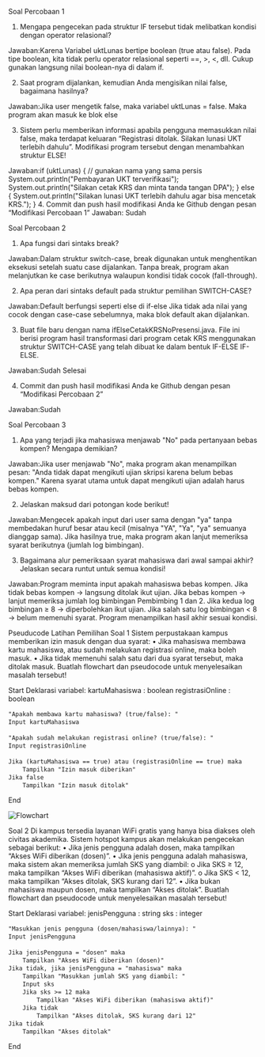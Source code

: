 Soal Percobaan 1
1. Mengapa pengecekan pada struktur IF tersebut tidak melibatkan kondisi dengan 
operator relasional? 

Jawaban:Karena
   Variabel uktLunas bertipe boolean (true atau false).
   Pada tipe boolean, kita tidak perlu operator relasional seperti ==, >, <, dll.
   Cukup gunakan langsung nilai boolean-nya di dalam if.

2. Saat program dijalankan, kemudian Anda mengisikan nilai false, bagaimana hasilnya? 


Jawaban:Jika user mengetik false, maka variabel uktLunas = false.
Maka program akan masuk ke blok else

3. Sistem perlu memberikan informasi apabila pengguna memasukkan nilai false, maka 
terdapat keluaran “Registrasi ditolak. Silakan lunasi UKT terlebih dahulu”. Modifikasi 
program tersebut dengan menambahkan struktur ELSE! 


Jawaban:if (uktLunas) { // gunakan nama yang sama persis
            System.out.println("Pembayaran UKT terverifikasi");
            System.out.println("Silakan cetak KRS dan minta tanda tangan DPA");
        } else {
            System.out.println("Silakan lunasi UKT terlebih dahulu agar bisa mencetak KRS.");
        }
4. Commit dan push hasil modifikasi Anda ke Github dengan pesan “Modifikasi 
Percobaan 1”
Jawaban: Sudah

Soal Percobaan 2 
1. Apa fungsi dari sintaks break?


Jawaban:Dalam struktur switch-case, break digunakan untuk menghentikan eksekusi setelah suatu case dijalankan.
Tanpa break, program akan melanjutkan ke case berikutnya walaupun kondisi tidak cocok (fall-through).

2. Apa peran dari sintaks default pada struktur pemilihan SWITCH-CASE?


Jawaban:Default berfungsi seperti else di if-else Jika tidak ada nilai yang cocok dengan case-case sebelumnya, maka blok default akan dijalankan.

3. Buat file baru dengan nama ifElseCetakKRSNoPresensi.java. File ini berisi program hasil
transformasi dari program cetak KRS menggunakan struktur SWITCH-CASE yang telah
dibuat ke dalam bentuk IF-ELSE IF-ELSE.


Jawaban:Sudah Selesai

4. Commit dan push hasil modifikasi Anda ke Github dengan pesan “Modifikasi
Percobaan 2” 


Jawaban:Sudah 

Soal Percobaan 3
1. Apa yang terjadi jika mahasiswa menjawab "No" pada pertanyaan bebas kompen?
Mengapa demikian?


Jawaban:Jika user menjawab "No", maka program akan menampilkan pesan:
"Anda tidak dapat mengikuti ujian skripsi karena belum bebas kompen."
Karena syarat utama untuk dapat mengikuti ujian adalah harus bebas kompen.


2. Jelaskan maksud dari potongan kode berikut!


Jawaban:Mengecek apakah input dari user sama dengan "ya" tanpa membedakan huruf besar atau kecil (misalnya "YA", "Ya", "ya" semuanya dianggap sama).
Jika hasilnya true, maka program akan lanjut memeriksa syarat berikutnya (jumlah log bimbingan).


3. Bagaimana alur pemeriksaan syarat mahasiswa dari awal sampai akhir? Jelaskan secara
runtut untuk semua kondisi!


Jawaban:Program meminta input apakah mahasiswa bebas kompen.
Jika tidak bebas kompen → langsung ditolak ikut ujian.
Jika bebas kompen → lanjut memeriksa jumlah log bimbingan Pembimbing 1 dan 2.
Jika kedua log bimbingan ≥ 8 → diperbolehkan ikut ujian.
Jika salah satu log bimbingan < 8 → belum memenuhi syarat.
Program menampilkan hasil akhir sesuai kondisi.


Pseuducode Latihan Pemilihan
Soal 1
Sistem perpustakaan kampus memberikan izin masuk dengan dua syarat:
• Jika mahasiswa membawa kartu mahasiswa, atau sudah melakukan registrasi
online, maka boleh masuk.
• Jika tidak memenuhi salah satu dari dua syarat tersebut, maka ditolak masuk.
Buatlah flowchart dan pseudocode untuk menyelesaikan masalah tersebut!

Start
    Deklarasi variabel:
        kartuMahasiswa : boolean
        registrasiOnline : boolean

    "Apakah membawa kartu mahasiswa? (true/false): "
    Input kartuMahasiswa

    "Apakah sudah melakukan registrasi online? (true/false): "
    Input registrasiOnline

    Jika (kartuMahasiswa == true) atau (registrasiOnline == true) maka
        Tampilkan "Izin masuk diberikan"
    Jika false
        Tampilkan "Izin masuk ditolak"
End 

<img src="![Flowchart](image.png)" alt="Flowchart" width="300" height="200">

Soal 2
Di kampus tersedia layanan WiFi gratis yang hanya bisa diakses oleh civitas
akademika. Sistem hotspot kampus akan melakukan pengecekan sebagai berikut:
• Jika jenis pengguna adalah dosen, maka tampilkan “Akses WiFi diberikan (dosen)”.
• Jika jenis pengguna adalah mahasiswa, maka sistem akan memeriksa jumlah SKS
yang diambil:
o Jika SKS ≥ 12, maka tampilkan “Akses WiFi diberikan (mahasiswa aktif)”.
o Jika SKS < 12, maka tampilkan “Akses ditolak, SKS kurang dari 12”.
• Jika bukan mahasiswa maupun dosen, maka tampilkan “Akses ditolak”.
Buatlah flowchart dan pseudocode untuk menyelesaikan masalah tersebut!

Start
    Deklarasi variabel:
        jenisPengguna : string
        sks : integer

    "Masukkan jenis pengguna (dosen/mahasiswa/lainnya): "
    Input jenisPengguna

    Jika jenisPengguna = "dosen" maka
        Tampilkan "Akses WiFi diberikan (dosen)"
    Jika tidak, jika jenisPengguna = "mahasiswa" maka
        Tampilkan "Masukkan jumlah SKS yang diambil: "
        Input sks
        Jika sks >= 12 maka
            Tampilkan "Akses WiFi diberikan (mahasiswa aktif)"
        Jika tidak
            Tampilkan "Akses ditolak, SKS kurang dari 12"
    Jika tidak
        Tampilkan "Akses ditolak"
End

